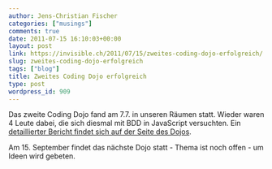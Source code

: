 ```yaml
---
author: Jens-Christian Fischer
categories: ["musings"]
comments: true
date: 2011-07-15 16:10:03+00:00
layout: post
link: https://invisible.ch/2011/07/15/zweites-coding-dojo-erfolgreich/
slug: zweites-coding-dojo-erfolgreich
tags: ["blog"]
title: Zweites Coding Dojo erfolgreich
type: post
wordpress_id: 909
---
```


Das zweite Coding Dojo fand am 7.7. in unseren Räumen statt. Wieder waren 4 Leute dabei, die sich diesmal mit BDD in JavaScript versuchten. Ein [detaillierter Bericht findet sich auf der Seite des Dojos](https://www.zurichdojo.ch/2011/07/10/zcd-2/).

Am 15. September findet das nächste Dojo statt - Thema ist noch offen - um Ideen wird gebeten.
